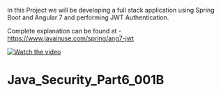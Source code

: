 In this Project we will be developing a full stack application using Spring Boot
and Angular 7 and performing JWT Authentication.<br>

Complete explanation can be found at - https://www.javainuse.com/spring/ang7-jwt

[![Watch the video](https://www.javainuse.com/ang3-you.JPG)](https://youtu.be/GifHMmCTUx0)
# Java_Security_Part6_001B
